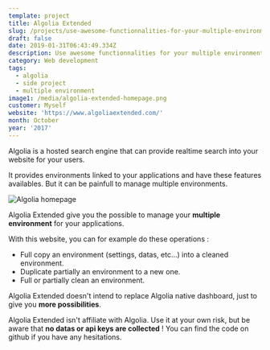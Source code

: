 ```yaml
---
template: project
title: Algolia Extended
slug: /projects/use-awesome-functionnalities-for-your-multiple-environment-algolia
draft: false
date: 2019-01-31T06:43:49.334Z
description: Use awesome functionnalities for your multiple environment algolia.
category: Web development
tags:
  - algolia
  - side project
  - multiple environment
image1: /media/algolia-extended-homepage.png
customer: Myself
website: 'https://www.algoliaextended.com/'
month: October
year: '2017'
---
```

Algolia is a hosted search engine that can provide realtime search into your website for your users.

It provides environments linked to your applications and have these features availables. But it can be painfull to manage multiple environments.

![Algolia homepage](/media/algolia-homepage.png)

Algolia Extended give you the possible to manage your **multiple environment** for your applications.

With this website, you can for example do these operations :

* Full copy an environment (settings, datas, etc...) into a cleaned environment.
* Duplicate partially an environment to a new one.
* Full or partially clean an environment.

Algolia Extended doesn't intend to replace Algolia native dashboard, just to give you **more possibilities**.

Algolia Extended isn't affiliate with Algolia. Use it at your own risk, but be aware that **no datas or api keys are collected** ! You can find the code on github if you have any hesitations.
